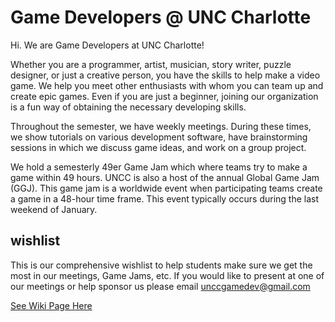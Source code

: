 # Game Developers @ UNC Charlotte

Hi. We are Game Developers at UNC Charlotte!

Whether you are a programmer, artist, musician, story writer, puzzle designer, or just a creative person, you have the skills to help make a video game. We help you meet other enthusiasts with whom you can team up and create epic games. Even if you are just a beginner, joining our organization is a fun way of obtaining the necessary developing skills. 

Throughout the semester, we have weekly meetings. During these times, we show tutorials on various development software, have brainstorming sessions in which we discuss game ideas, and work on a group project. 

We hold a semesterly 49er Game Jam which where teams try to make a game within 49 hours. UNCC is also a host of the annual Global Game Jam (GGJ). This game jam is a worldwide event when participating teams create a game in a 48-hour time frame. This event typically occurs during the last weekend of January.

## wishlist

This is our comprehensive wishlist to help students make sure we get the most in our meetings, Game Jams, etc. If you would like to present at one of our meetings or help sponsor us please email [unccgamedev@gmail.com](mailto:unccgamedev@gmail.com)

[See Wiki Page Here](https://github.com/UNCCGameDevelopers/wishlist/wiki)

